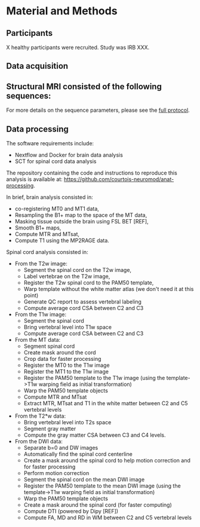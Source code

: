 # Material and Methods

## Participants

X healthy participants were recruited. Study was IRB XXX.

## Data acquisition

Structural MRI consisted of the following sequences:
- 

For more details on the sequence parameters, please see the [full protocol](). 

## Data processing

The software requirements include:
- Nextflow and Docker for brain data analysis
- SCT for spinal cord data analysis

The repository containing the code and instructions to reproduce this analysis is available at: https://github.com/courtois-neuromod/anat-processing.

In brief, brain analysis consisted in:
- co-registering MT0 and MT1 data,
- Resampling the B1+ map to the space of the MT data,
- Masking tissue outside the brain using FSL BET [REF], 
- Smooth B1+ maps,
- Compute MTR and MTsat,
- Compute T1 using the MP2RAGE data.

Spinal cord analysis consisted in:
- From the T2w image: 
  - Segment the spinal cord on the T2w image,
  - Label vertebrae on the T2w image,
  - Register the T2w spinal cord to the PAM50 template,
  - Warp template without the white matter atlas (we don't need it at this point)
  - Generate QC report to assess vertebral labeling
  - Compute average cord CSA between C2 and C3
- From the T1w image:
  - Segment the spinal cord
  - Bring vertebral level into T1w space
  - Compute average cord CSA between C2 and C3
- From the MT data:
  - Segment spinal cord
  - Create mask around the cord
  - Crop data for faster processing
  - Register the MT0 to the T1w image
  - Register the MT1 to the T1w image
  - Register the PAM50 template to the T1w image (using the template->T1w warping field as initial transformation)
  - Warp the PAM50 template objects
  - Compute MTR and MTsat
  - Extract MTR, MTsat and T1 in the white matter between C2 and C5 vertebral levels
- From the T2*w data:
  - Bring vertebral level into T2s space
  - Segment gray matter
  - Compute the gray matter CSA between C3 and C4 levels. 
- From the DWI data:
  - Separate b=0 and DW images
  - Automatically find the spinal cord centerline
  - Create a mask around the spinal cord  to help motion correction and for faster processing
  - Perform motion correction
  - Segment the spinal cord on the mean DWI image
  - Register the PAM50 template to the mean DWI image (using the template->T1w warping field as initial transformation)
  - Warp the PAM50 template objects
  - Create a mask around the spinal cord (for faster computing)
  - Compute DTI (powered by Dipy [REF])
  - Compute FA, MD and RD in WM between C2 and C5 vertebral levels
